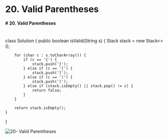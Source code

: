 # 20. Valid Parentheses

**# 20. Valid Parentheses**

# 

class Solution {
    public boolean isValid(String s) {
       Stack<Character> stack = new Stack<>();
        
        for (char c : s.toCharArray()) {
            if (c == '{') {
                stack.push('}');
            } else if (c == '[') {
                stack.push(']');
            } else if (c == '(') {
                stack.push(')');
            } else if (stack.isEmpty() || stack.pop() != c) {
                return false;
            }
        }
        
        return stack.isEmpty();
    }
}

![20- Valid Parentheses](images/20- Valid%20Parentheses.png)

